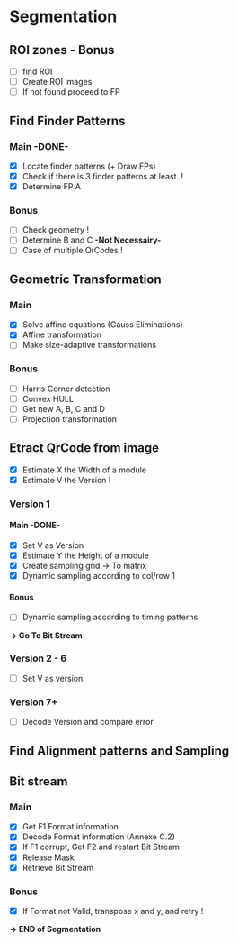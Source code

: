 # Segmentation

## ROI zones - Bonus

- [ ] find ROI
- [ ] Create ROI images
- [ ] If not found proceed to FP

## Find Finder Patterns

### Main -DONE-

- [x] Locate finder patterns (+ Draw FPs)
- [x] Check if there is 3 finder patterns at least. !
- [x] Determine FP A

### Bonus

- [ ] Check geometry !
- [ ] Determine B and C **-Not Necessairy-**
- [ ] Case of multiple QrCodes !

## Geometric Transformation

### Main 

- [x] Solve affine equations (Gauss Eliminations)
- [x] Affine transformation
- [ ] Make size-adaptive transformations

### Bonus

- [ ] Harris Corner detection
- [ ] Convex HULL
- [ ] Get new A, B, C and D
- [ ] Projection transformation 

## Etract QrCode from image

- [x] Estimate X the Width of a module
- [x] Estimate V the Version !

### Version 1

#### Main -DONE-

- [x] Set V as Version 
- [x] Estimate Y the Height of a module
- [x] Create sampling grid -> To matrix
- [x] Dynamic sampling according to col/row 1

#### Bonus

- [ ] Dynamic sampling according to timing patterns

**-> Go To Bit Stream**

### Version 2 - 6

- [ ] Set V as version

### Version 7+ 

- [ ] Decode Version and compare error

## Find Alignment patterns and Sampling

## Bit stream

### Main

- [x] Get F1 Format information
- [x] Decode Format information (Annexe C.2)
- [x] If F1 corrupt, Get F2 and restart Bit Stream
- [x] Release Mask
- [x] Retrieve Bit Stream

### Bonus

- [x] If Format not Valid, transpose x and y, and retry ! 

**-> END of Segmentation**